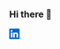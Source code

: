 ### Hi there 👋

<!--
**mulugetaf/mulugetaf** is a ✨ _special_ ✨ repository because its `README.md` (this file) appears on your GitHub profile.

Here are some ideas to get you started:

- 🔭 I’m currently working on ...
- 🌱 I’m currently learning ...
- 👯 I’m looking to collaborate on ...
- 🤔 I’m looking for help with ...
- 💬 Ask me about ...
- 📫 How to reach me: ...
- 😄 Pronouns: ...
- ⚡ Fun fact: ...
-->

[<img align = "left" alt="Mulugeta|LinkedIn" width="22px" src="./linkedin.svg" class="filter-yellow /">][linkedin]

[linkedin]: https://www.linkedin.com/in/mulugetafanta/


<!-- ![](https://img.shields.io/badge/<>-<>-informational?style=flat&logo=<LOGO_NAME>&logoColor=white&color=2bbc8a) -->

